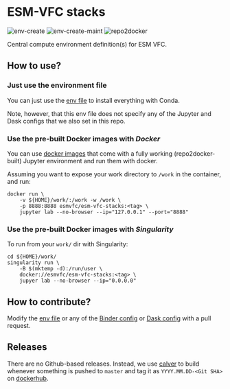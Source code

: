 # ESM-VFC stacks

![env-create](https://github.com/ESM-VFC/esm-vfc-stacks/workflows/env-create/badge.svg)
![env-create-maint](https://github.com/ESM-VFC/esm-vfc-stacks/workflows/env-create-maint/badge.svg)
![repo2docker](https://github.com/ESM-VFC/esm-vfc-stacks/workflows/repo2docker/badge.svg)

Central compute environment definition(s) for ESM VFC.

## How to use?

### Just use the environment file

You can just use the [env file](environment-esm-vfc.yml) to install everything with Conda.

Note, however, that this env file does not specify any of the Jupyter and Dask configs that we also set in this repo.

### Use the pre-built Docker images with _Docker_

You can use [docker images](https://hub.docker.com/r/esmvfc/esm-vfc-stacks) that come with a fully working (repo2docker-built) Jupyter environment and run them with docker.

Assuming you want to expose your work directory to `/work` in the container, and run:
```shell
docker run \
    -v ${HOME}/work/:/work -w /work \
    -p 8888:8888 esmvfc/esm-vfc-stacks:<tag> \
    jupyter lab --no-browser --ip="127.0.0.1" --port="8888"
```

### Use the pre-built Docker images with _Singularity_

To run from your `work/` dir with Singularity:
```shell
cd ${HOME}/work/
singularity run \
    -B $(mktemp -d):/run/user \
    docker://esmvfc/esm-vfc-stacks:<tag> \
    jupyer lab --no-browser --ip="0.0.0.0"
```

## How to contribute?

Modify the [env file](environment-esm-vfc.yml) or any of the [Binder config](.binder/) or [Dask config](.dask/) with a pull request.

## Releases

There are no Github-based releases.
Instead, we use [calver](https://calver.org/) to build whenever something is pushed to `master` and tag it as `YYYY.MM.DD-<Git SHA>` on [dockerhub](https://hub.docker.com/r/esmvfc/esm-vfc-stacks).
